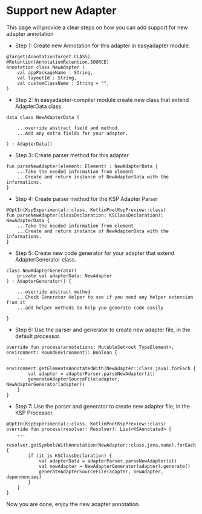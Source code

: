 # Support new Adapter

This page will provide a clear steps on how you can add support for new adapter annotation

- Step 1: Create new Annotation for this adapter in easyadapter module.
```
@Target(AnnotationTarget.CLASS)
@Retention(AnnotationRetention.SOURCE)
annotation class NewAdapter (
    val appPackageName : String,
    val layoutId : String,
    val customClassName : String = "",
)
```

- Step 2: In easyadapter-compiler module create new class that extend AdapterData class.
```
data class NewAdapterData (

    ...override abstract field and method.
    ...Add any extra fields for your adapter.
    
) : AdapterData()
```

- Step 3: Create parser method for this adapter.
```
fun parseNewAdapter(element: Element) : NewAdapterData {
    ...Take the needed information from element
    ...Create and return instance of NewAdapterData with the informations.
}
```

- Step 4: Create parser method for the KSP Adapter Parser
```
@OptIn(KspExperimental::class, KotlinPoetKspPreview::class)
fun parseNewAdapter(classDeclaration: KSClassDeclaration): NewAdapterData {
    ...Take the needed information from element
    ...Create and return instance of NewAdapterData with the informations.
}
```

- Step 5: Create new code generator for your adapter that extend AdapterGenerator class.
```
class NewAdapterGenerator(
    private val adapterData: NewAdapter
) : AdapterGenerator() {

    ...override abstract method
    ...Check Generator Helper to see if you need any helper extension from it
    ...add helper methods to help you generate code easily

}
```

- Step 6: Use the parser and generator to create new adapter file, in the default processor.
```
override fun process(annotations: MutableSet<out TypeElement>, environment: RoundEnvironment): Boolean {
    ...
    environment.getElementsAnnotatedWith(NewAdapter::class.java).forEach {
        val adapter = adapterParser.parseNewAdapter(it)
        generateAdapterSourceFile(adapter, NewAdapterGenerator(adapter))
    }
}
```

- Step 7: Use the parser and generator to create new adapter file, in the KSP Processor.
```
@OptIn(KspExperimental::class, KotlinPoetKspPreview::class)
override fun process(resolver: Resolver): List<KSAnnotated> {
    ...
    resolver.getSymbolsWithAnnotation(NewAdapter::class.java.name).forEach {
        if (it is KSClassDeclaration) {
            val adapterData = adapterParser.parseNewAdapter(it)
            val newAdapter = NewAdapterGenerator(adapter).generate()
            generateAdapterSourceFile(adapter, newAdapter, dependencies)
        }
    }
}
```

Now you are done, enjoy the new adapter annotation.
